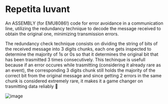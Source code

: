 # Repetita Iuvant
An ASSEMBLY (for EMU8086!) code for error avoidance in a communication line, utilizing the redundancy technique to decode the message received to obtain the original one, minimizing transmission errors.

The redundancy check technique consists on dividing the string of bits of the received message into 3 digits chunks, each one gets inspected to determine the majority of 1s or 0s so that it determines the original bit that has been trasmitted 3 times consecutively.
This techinque is usefull because if an error occures while trasmitting (considering it already rare as an event), the corresponding 3 digits chunk still holds the majority of the correct bit from the original message and since getting 2 errors in the same chunk is considered extremely rare, it makes it a game changer on trasmitting data reliably 🤩

![image](https://github.com/user-attachments/assets/1b14a250-4275-48ce-a221-9378b832bb6e)

